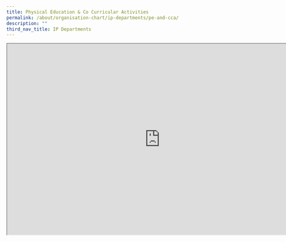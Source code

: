 ```yaml
---
title: Physical Education & Co Curricular Activities
permalink: /about/organisation-chart/ip-departments/pe-and-cca/
description: ""
third_nav_title: IP Departments
---
```

<iframe src="https://docs.google.com/document/d/e/2PACX-1vTnXVuJo3qYrTbMTLDVPYCDrKoVVD8UFzzhti5k3VwwwxL8W_p9shVhXIEnTwkGmpafwST7dFPQ48vk/pub?embedded=true" width=800px height=500px scrolling="no"></iframe>